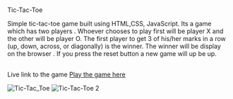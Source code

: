 #
Tic-Tac-Toe

Simple tic-tac-toe game built using HTML,CSS, JavaScript.
Its a game which has two players .
Whoever chooses to play first will be player X and the other will be player O.
The first player to get 3 of his/her marks in a row (up, down, across, or diagonally) is the winner.
The winner will be display on the browser .
If you press the reset button a new game will up be up.






##
Live link to the game 
[Play the game here](http://kavithachunduri.github.io/kavithachunduri.github.io/TICTACTOE/)


![Tic-Tac_Toe](https://user-images.githubusercontent.com/105738289/175797015-f2b2d9cd-18f5-4c97-a918-61f9f7d1bdb0.png)
![Tic-Tac-Toe 2](https://user-images.githubusercontent.com/105738289/175797016-aa2efe11-8247-43e5-af30-c8da764ebbd1.png)




